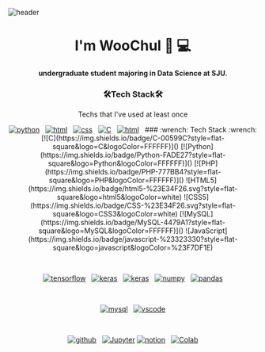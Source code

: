 ![header](https://capsule-render.vercel.app/api?type=waving&color=auto&height=200&section=header&text=vvoo615%20&fontSize=90)

<h1 align='center'>
  I'm WooChul 🫠 💻
</h1>

<p align='center'>
  <b>undergraduate student majoring in Data Science at SJU.</b></p>

<h3 align="center"> 🛠️Tech Stack🛠️ </h3>
<p align="center"> Techs that I've used at least once </p>
<p align="center">
<a href="https://github.com/JungWooChul"><img src="https://img.shields.io/badge/Python-3776AB?style=for-the-badge&logo=python&logoColor=white" alt="python"></a>&nbsp;&nbsp;
  <a href="https://github.com/JungWooChul"><img src="https://img.shields.io/badge/HTML5-E34F26?style=for-the-badge&logo=html5&logoColor=white" alt="html"></a>&nbsp;&nbsp;
<a href="https://github.com/JungWooChul"><img src="https://img.shields.io/badge/CSS3-1572B6?style=for-the-badge&logo=css3&logoColor=white" alt="css"></a>&nbsp;&nbsp;
<a href="https://github.com/JungWooChul"><img src="https://img.shields.io/badge/C-00599C?style=for-the-badge&logo=c&logoColor=white" alt="C"></a>&nbsp;&nbsp;
  <a href="https://github.com/JungWooChul"><img src="https://img.shields.io/badge/RStudio-75AADB?style=for-the-badge&logo=RStudio&logoColor=white" alt="html"></a>&nbsp;&nbsp;
  ### :wrench: Tech Stack  :wrench:
  [![C](https://img.shields.io/badge/C-00599C?style=flat-square&logo=C&logoColor=FFFFFF)]()
  [![Python](https://img.shields.io/badge/Python-FADE27?style=flat-square&logo=Python&logoColor=FFFFFF)]()
  [![PHP](https://img.shields.io/badge/PHP-777BB4?style=flat-square&logo=PHP&logoColor=FFFFFF)]()
  ![HTML5](https://img.shields.io/badge/html5-%23E34F26.svg?style=flat-square&logo=html5&logoColor=white)
  ![CSS5](https://img.shields.io/badge/CSS-%23E34F26.svg?style=flat-square&logo=CSS3&logoColor=white)
  [![MySQL](https://img.shields.io/badge/MySQL-4479A1?style=flat-square&logo=MySQL&logoColor=FFFFFF)]()
  ![JavaScript](https://img.shields.io/badge/javascript-%23323330?style=flat-square&logo=javascript&logoColor=%23F7DF1E)
</p><br>

<p align="center">
<a href="https://github.com/JungWooChul"><img src="https://img.shields.io/badge/TensorFlow-FF6F00?style=for-the-badge&logo=tensorflow&logoColor=white" alt="tensorflow"></a>&nbsp;&nbsp;
<a href="https://github.com/JungWooChul"><img src="https://img.shields.io/badge/Keras-D00000?style=for-the-badge&logo=Keras&logoColor=white" alt="keras"></a>&nbsp;&nbsp;
<a href="https://github.com/JungWooChul"><img src="https://img.shields.io/badge/PyTorch-EE4C2C?style=for-the-badge&logo=PyTorch&logoColor=white" alt="keras"></a>&nbsp;&nbsp;
<a href="https://github.com/JungWooChul"><img src="https://img.shields.io/badge/Numpy-777BB4?style=for-the-badge&logo=numpy&logoColor=white" alt="numpy"></a>&nbsp;&nbsp;
<a href="https://github.com/JungWooChul"><img src="https://img.shields.io/badge/Pandas-2C2D72?style=for-the-badge&logo=pandas&logoColor=white" alt="pandas"></a>
</p><br>

<p align="center">
<a href="https://github.com/JungWooChul"><img src="https://img.shields.io/badge/MySQL-005C84?style=for-the-badge&logo=mysql&logoColor=white" alt="mysql"></a>&nbsp;&nbsp;
<a href="https://github.com/JungWooChul">
<img src="https://img.shields.io/badge/Visual_Studio_Code-0078D4?style=for-the-badge&logo=visual%20studio%20code&logoColor=white" alt="vscode">
</a>
</p><br>

<p align="center">
<a href="https://github.com/JungWooChul"><img src="https://img.shields.io/badge/github-black.svg?style=for-the-badge&logo=github&logoColor=white" alt="github"></a>&nbsp;&nbsp;
<a href="https://github.com/JungWooChul"><img src="https://img.shields.io/badge/Jupyter-F37626?style=for-the-badge&logo=googlecolab&color=F37626" alt="Jupyter"></a>
<a href="https://github.com/JungWooChul"><img src="https://img.shields.io/badge/Notion-000000?style=for-the-badge&logo=notion&logoColor=white" alt="notion"></a>&nbsp;&nbsp;
<a href="https://github.com/JungWooChul"><img src="https://img.shields.io/badge/Colab-F9AB00?style=for-the-badge&logo=googlecolab&color=525252" alt="Colab"></a>
</p><br>
